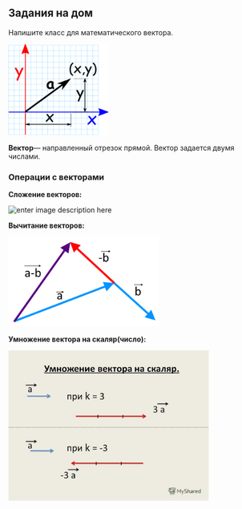 
## Задания на дом

Напишите класс для математического вектора.


<img src="img/vector-cartesian.png" width="200">

**Вектор**— направленный отрезок прямой. Вектор задается двумя числами.


### Операции с векторами

**Сложение векторов:**

![enter image description here](https://github.com/boo-learn/SpecialistPython2_v2/blob/master/Module2/home_work/img/vector_add.png?raw=true)


**Вычитание векторов:**

<img src="img/vector_sub.png" width="300">

    
**Умножение вектора на скаляр(число):**

<img src="img/vector_mult.jpg" width="400">
<!--stackedit_data:
eyJoaXN0b3J5IjpbLTE3OTY4NTczNzVdfQ==
-->